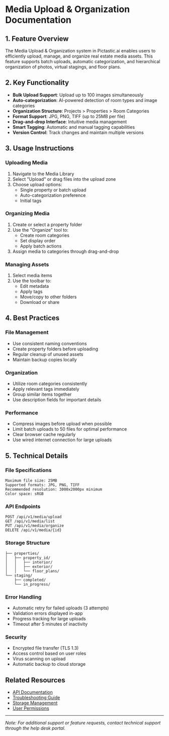 # Media Upload & Organization Documentation

## 1. Feature Overview
The Media Upload & Organization system in Pictastic.ai enables users to efficiently upload, manage, and organize real estate media assets. This feature supports batch uploads, automatic categorization, and hierarchical organization of photos, virtual stagings, and floor plans.

## 2. Key Functionality
- **Bulk Upload Support**: Upload up to 100 images simultaneously
- **Auto-categorization**: AI-powered detection of room types and image categories
- **Organization Structure**: Projects > Properties > Room Categories
- **Format Support**: JPG, PNG, TIFF (up to 25MB per file)
- **Drag-and-drop Interface**: Intuitive media management
- **Smart Tagging**: Automatic and manual tagging capabilities
- **Version Control**: Track changes and maintain multiple versions

## 3. Usage Instructions

### Uploading Media
1. Navigate to the Media Library
2. Select "Upload" or drag files into the upload zone
3. Choose upload options:
   - Single property or batch upload
   - Auto-categorization preference
   - Initial tags

### Organizing Media
1. Create or select a property folder
2. Use the "Organize" tool to:
   - Create room categories
   - Set display order
   - Apply batch actions
3. Assign media to categories through drag-and-drop

### Managing Assets
1. Select media items
2. Use the toolbar to:
   - Edit metadata
   - Apply tags
   - Move/copy to other folders
   - Download or share

## 4. Best Practices

### File Management
- Use consistent naming conventions
- Create property folders before uploading
- Regular cleanup of unused assets
- Maintain backup copies locally

### Organization
- Utilize room categories consistently
- Apply relevant tags immediately
- Group similar items together
- Use description fields for important details

### Performance
- Compress images before upload when possible
- Limit batch uploads to 50 files for optimal performance
- Clear browser cache regularly
- Use wired internet connection for large uploads

## 5. Technical Details

### File Specifications
```
Maximum file size: 25MB
Supported formats: JPG, PNG, TIFF
Recommended resolution: 3000x2000px minimum
Color space: sRGB
```

### API Endpoints
```
POST /api/v1/media/upload
GET /api/v1/media/list
PUT /api/v1/media/organize
DELETE /api/v1/media/{id}
```

### Storage Structure
```
├── properties/
│   ├── property_id/
│   │   ├── interior/
│   │   ├── exterior/
│   │   └── floor_plans/
└── staging/
    ├── completed/
    └── in_progress/
```

### Error Handling
- Automatic retry for failed uploads (3 attempts)
- Validation errors displayed in-app
- Progress tracking for large uploads
- Timeout after 5 minutes of inactivity

### Security
- Encrypted file transfer (TLS 1.3)
- Access control based on user roles
- Virus scanning on upload
- Automatic backup to cloud storage

## Related Resources
- [API Documentation](link)
- [Troubleshooting Guide](link)
- [Storage Management](link)
- [User Permissions](link)

---
*Note: For additional support or feature requests, contact technical support through the help desk portal.*